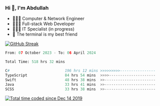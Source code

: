 <h3>Hi 👋, I'm Abdullah</h3>

- 👷🏼‍♂️ Computer & Network Engineer
- 👨🏻‍💻 Full-stack Web Developer
- 👨🏻‍💻 IT Specialist (in progress)
- 🖤 The terminal is my best friend

[![GitHub Streak](https://streak-stats.demolab.com?user=al3bad&theme=transparent&date_format=j%20M%5B%20Y%5D)](https://git.io/streak-stats)

<!--START_SECTION:waka-->

```python
From: 07 October 2023 - To: 06 April 2024

Total Time: 518 hrs 32 mins

C#                         196 hrs 12 mins >>>>>>>>>----------------   37.45 %
TypeScript                 84 hrs 54 mins  >>>>---------------------   16.20 %
Swift                      48 hrs 38 mins  >>-----------------------   09.28 %
Java                       33 hrs 41 mins  >>-----------------------   06.43 %
SCSS                       33 hrs 38 mins  >>-----------------------   06.42 %
```

<!--END_SECTION:waka-->

<p>
  <a href="https://wakatime.com/@ce2a2aac-0d6b-4d65-b864-8a4bcaf12967"><img src="https://wakatime.com/badge/user/ce2a2aac-0d6b-4d65-b864-8a4bcaf12967.svg" alt="Total time coded since Dec 14 2019" /></a>
</p>
